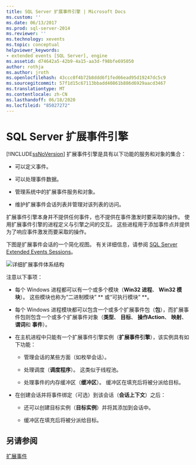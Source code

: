 ```yaml
---
title: SQL Server 扩展事件引擎 | Microsoft Docs
ms.custom: ''
ms.date: 06/13/2017
ms.prod: sql-server-2014
ms.reviewer: ''
ms.technology: xevents
ms.topic: conceptual
helpviewer_keywords:
- extended events [SQL Server], engine
ms.assetid: d74642a5-42b9-4a15-aa3d-f98bfe695050
author: rothja
ms.author: jroth
ms.openlocfilehash: 43ccc0f4b72b8ddd6f1fed66ead95d19247dc5c9
ms.sourcegitcommit: 57f1d15c67113bbadd40861b886d6929aacd3467
ms.translationtype: MT
ms.contentlocale: zh-CN
ms.lasthandoff: 06/18/2020
ms.locfileid: "85027272"
---
```

# <a name="sql-server-extended-events-engine"></a>SQL Server 扩展事件引擎
  [!INCLUDE[ssNoVersion](../../includes/ssnoversion-md.md)] 扩展事件引擎是具有以下功能的服务和对象的集合：  
  
-   可以定义事件。  
  
-   可以处理事件数据。  
  
-   管理系统中的扩展事件服务和对象。  
  
-   维护扩展事件会话列表并管理对该列表的访问。  
  
 扩展事件引擎本身并不提供任何事件，也不提供在事件激发时要采取的操作。 使用扩展事件引擎的进程定义与引擎之间的交互。 这些进程用于添加事件点并提供为了响应事件激发而要采取的操作。  
  
 下图是扩展事件会话的一个简化视图。 有关详细信息，请参阅 [SQL Server Extended Events Sessions](sql-server-extended-events-sessions.md)。  
  
 ![详细扩展事件体系结构](../../database-engine/media/xearchitecturedetailed.gif "详细扩展事件体系结构")  
  
 注意以下事项：  
  
-   每个 Windows 进程都可以有一个或多个模块（**Win32 进程**、 **Win32 模块**）。 这些模块也称为“二进制模块” ** 或“可执行模块” **。  
  
-   每个 Windows 进程模块都可以包含一个或多个扩展事件包（**包**），而扩展事件包则包含一个或多个扩展事件对象（**类型**、 **目标**、 **操作Action**、 **映射**、 **谓词**和 **事件**）。  
  
-   在主机进程中只能有一个扩展事件引擎实例（**扩展事件引擎**），该实例具有如下功能：  
  
    -   管理会话的某些方面（如枚举会话）。  
  
    -   处理调度（**调度程序**）。 这类似于线程池。  
  
    -   处理事件的内存缓冲区（**缓冲区**）。 缓冲区在填充后将被分派给目标。  
  
-   在创建会话并将事件绑定（可选）到该会话（**会话上下文**）之后：  
  
    -   还可以创建目标实例（**目标实例**）并将其添加到会话中。  
  
    -   缓冲区在填充后将被分派给目标。  
  
## <a name="see-also"></a>另请参阅  
 [扩展事件](extended-events.md)  
  
  
